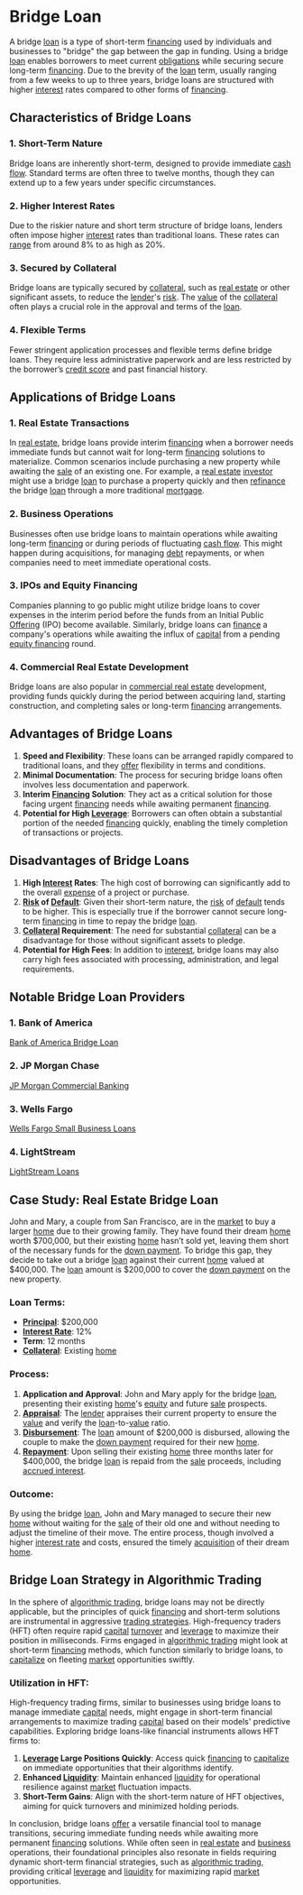 # Bridge Loan

A bridge [loan](../l/loan.md) is a type of short-term [financing](../f/financing.md) used by individuals and businesses to "bridge" the gap between the gap in funding. Using a bridge [loan](../l/loan.md) enables borrowers to meet current [obligations](../o/obligation.md) while securing secure long-term [financing](../f/financing.md). Due to the brevity of the [loan](../l/loan.md) term, usually ranging from a few weeks to up to three years, bridge loans are structured with higher [interest](../i/interest.md) rates compared to other forms of [financing](../f/financing.md).   

## Characteristics of Bridge Loans

### 1. Short-Term Nature
Bridge loans are inherently short-term, designed to provide immediate [cash flow](../c/cash_flow.md). Standard terms are often three to twelve months, though they can extend up to a few years under specific circumstances.

### 2. Higher Interest Rates
Due to the riskier nature and short term structure of bridge loans, lenders often impose higher [interest](../i/interest.md) rates than traditional loans. These rates can [range](../r/range.md) from around 8% to as high as 20%.

### 3. Secured by Collateral
Bridge loans are typically secured by [collateral](../c/collateral.md), such as [real estate](../r/real_estate.md) or other significant assets, to reduce the [lender](../l/lender.md)'s [risk](../r/risk.md). The [value](../v/value.md) of the [collateral](../c/collateral.md) often plays a crucial role in the approval and terms of the [loan](../l/loan.md).

### 4. Flexible Terms
Fewer stringent application processes and flexible terms define bridge loans. They require less administrative paperwork and are less restricted by the borrower’s [credit score](../c/credit_score.md) and past financial history.

## Applications of Bridge Loans

### 1. Real Estate Transactions
In [real estate](../r/real_estate.md), bridge loans provide interim [financing](../f/financing.md) when a borrower needs immediate funds but cannot wait for long-term [financing](../f/financing.md) solutions to materialize. Common scenarios include purchasing a new property while awaiting the [sale](../s/sale.md) of an existing one. For example, a [real estate](../r/real_estate.md) [investor](../i/investor.md) might use a bridge [loan](../l/loan.md) to purchase a property quickly and then [refinance](../r/refinance.md) the bridge [loan](../l/loan.md) through a more traditional [mortgage](../m/mortgage.md).

### 2. Business Operations
Businesses often use bridge loans to maintain operations while awaiting long-term [financing](../f/financing.md) or during periods of fluctuating [cash flow](../c/cash_flow.md). This might happen during acquisitions, for managing [debt](../d/debt.md) repayments, or when companies need to meet immediate operational costs.

### 3. IPOs and Equity Financing
Companies planning to go public might utilize bridge loans to cover expenses in the interim period before the funds from an Initial Public [Offering](../o/offering.md) (IPO) become available. Similarly, bridge loans can [finance](../f/finance.md) a company's operations while awaiting the influx of [capital](../c/capital.md) from a pending [equity financing](../e/equity_financing.md) round.

### 4. Commercial Real Estate Development
Bridge loans are also popular in [commercial real estate](../c/commercial_real_estate.md) development, providing funds quickly during the period between acquiring land, starting construction, and completing sales or long-term [financing](../f/financing.md) arrangements.

## Advantages of Bridge Loans

1. **Speed and Flexibility**: These loans can be arranged rapidly compared to traditional loans, and they [offer](../o/offer.md) flexibility in terms and conditions.
2. **Minimal Documentation**: The process for securing bridge loans often involves less documentation and paperwork.
3. **Interim [Financing](../f/financing.md) Solution**: They act as a critical solution for those facing urgent [financing](../f/financing.md) needs while awaiting permanent [financing](../f/financing.md).
4. **Potential for High [Leverage](../l/leverage.md)**: Borrowers can often obtain a substantial portion of the needed [financing](../f/financing.md) quickly, enabling the timely completion of transactions or projects.

## Disadvantages of Bridge Loans

1. **High [Interest](../i/interest.md) Rates**: The high cost of borrowing can significantly add to the overall [expense](../e/expense.md) of a project or purchase.
2. **[Risk](../r/risk.md) of [Default](../d/default.md)**: Given their short-term nature, the [risk](../r/risk.md) of [default](../d/default.md) tends to be higher. This is especially true if the borrower cannot secure long-term [financing](../f/financing.md) in time to repay the bridge [loan](../l/loan.md).
3. **[Collateral](../c/collateral.md) Requirement**: The need for substantial [collateral](../c/collateral.md) can be a disadvantage for those without significant assets to pledge.
4. **Potential for High Fees**: In addition to [interest](../i/interest.md), bridge loans may also carry high fees associated with processing, administration, and legal requirements.

## Notable Bridge Loan Providers

### 1. Bank of America
[Bank of America Bridge Loan](https://www.bankofamerica.com)

### 2. JP Morgan Chase
[JP Morgan Commercial Banking](https://www.jpmorgan.com)

### 3. Wells Fargo
[Wells Fargo Small Business Loans](https://www.wellsfargo.com/)

### 4. LightStream
[LightStream Loans](https://www.lightstream.com/)

## Case Study: Real Estate Bridge Loan

John and Mary, a couple from San Francisco, are in the [market](../m/market.md) to buy a larger [home](../h/home.md) due to their growing family. They have found their dream [home](../h/home.md) worth $700,000, but their existing [home](../h/home.md) hasn’t sold yet, leaving them short of the necessary funds for the [down payment](../d/down_payment.md). To bridge this gap, they decide to take out a bridge [loan](../l/loan.md) against their current [home](../h/home.md) valued at $400,000. The [loan](../l/loan.md) amount is $200,000 to cover the [down payment](../d/down_payment.md) on the new property.

### Loan Terms:
- **[Principal](../p/principal.md)**: $200,000
- **[Interest Rate](../i/interest_rate.md)**: 12%
- **Term**: 12 months
- **[Collateral](../c/collateral.md)**: Existing [home](../h/home.md)

### Process:
1. **Application and Approval**: John and Mary apply for the bridge [loan](../l/loan.md), presenting their existing [home](../h/home.md)'s [equity](../e/equity.md) and future [sale](../s/sale.md) prospects.
2. **[Appraisal](../a/appraisal.md)**: The [lender](../l/lender.md) appraises their current property to ensure the [value](../v/value.md) and verify the [loan](../l/loan.md)-to-[value](../v/value.md) ratio.
3. **[Disbursement](../d/disbursement.md)**: The [loan](../l/loan.md) amount of $200,000 is disbursed, allowing the couple to make the [down payment](../d/down_payment.md) required for their new [home](../h/home.md).
4. **[Repayment](../r/repayment.md)**: Upon selling their existing [home](../h/home.md) three months later for $400,000, the bridge [loan](../l/loan.md) is repaid from the [sale](../s/sale.md) proceeds, including [accrued interest](../a/accrued_interest.md).

### Outcome:
By using the bridge [loan](../l/loan.md), John and Mary managed to secure their new [home](../h/home.md) without waiting for the [sale](../s/sale.md) of their old one and without needing to adjust the timeline of their move. The entire process, though involved a higher [interest rate](../i/interest_rate.md) and costs, ensured the timely [acquisition](../a/acquisition.md) of their dream [home](../h/home.md).

## Bridge Loan Strategy in Algorithmic Trading

In the sphere of [algorithmic trading](../a/accountability.md), bridge loans may not be directly applicable, but the principles of quick [financing](../f/financing.md) and short-term solutions are instrumental in aggressive [trading strategies](../t/trading_strategies.md). High-frequency traders (HFT) often require rapid [capital](../c/capital.md) [turnover](../t/turnover.md) and [leverage](../l/leverage.md) to maximize their position in milliseconds. Firms engaged in [algorithmic trading](../a/accountability.md) might look at short-term [financing](../f/financing.md) methods, which function similarly to bridge loans, to [capitalize](../c/capitalize.md) on fleeting [market](../m/market.md) opportunities swiftly.

### Utilization in HFT:
High-frequency trading firms, similar to businesses using bridge loans to manage immediate [capital](../c/capital.md) needs, might engage in short-term financial arrangements to maximize trading [capital](../c/capital.md) based on their models' predictive capabilities. Exploring bridge loans-like financial instruments allows HFT firms to:
1. **[Leverage](../l/leverage.md) Large Positions Quickly**: Access quick [financing](../f/financing.md) to [capitalize](../c/capitalize.md) on immediate opportunities that their algorithms identify.
2. **Enhanced [Liquidity](../l/liquidity.md)**: Maintain enhanced [liquidity](../l/liquidity.md) for operational resilience against [market](../m/market.md) fluctuation impacts.
3. **Short-Term Gains**: Align with the short-term nature of HFT objectives, aiming for quick turnovers and minimized holding periods.

In conclusion, bridge loans [offer](../o/offer.md) a versatile financial tool to manage transitions, securing immediate funding needs while awaiting more permanent [financing](../f/financing.md) solutions. While often seen in [real estate](../r/real_estate.md) and [business](../b/business.md) operations, their foundational principles also resonate in fields requiring dynamic short-term financial strategies, such as [algorithmic trading](../a/accountability.md), providing critical [leverage](../l/leverage.md) and [liquidity](../l/liquidity.md) for maximizing rapid [market](../m/market.md) opportunities.